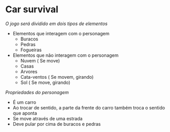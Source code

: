 
# Car survival
 *O jogo será dividido em dois tipos de elementos*
 - Elementos que interagem com o personagem
	 - Buracos
	 - Pedras
	 - Fogueiras
 - Elementos que não interagem com o personagem
	 -  Nuvem ( Se move) 
	 - Casas
	 - Arvores
	 - Cata-ventos ( Se movem, girando)
	 - Sol ( Se move, girando)
	
*Propriedades do personagem* 
- É um carro
- Ao trocar de sentido, a parte da frente do carro também troca o sentido que aponta
- Se move através de uma estrada
- Deve pular por cima de buracos e pedras


